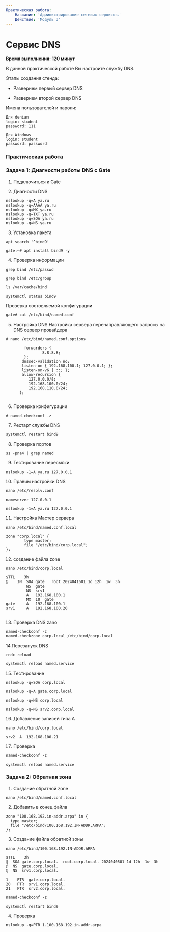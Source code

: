 ```yaml
---
Практическая работа:
    Название: 'Администрирование сетевых сервисов.'
    Действие: 'Модуль 3'
---
```

# **Сервис DNS**
**Время выполнения: 120 минут**

В данной практической работе Вы настроите службу DNS.

Этапы создания стенда:

- Развернем первый сервер DNS

- Развернем второй сервер DNS

Имена пользователей и пароли:
```
Для denian
login: student 
password: 111
```
```
Для Windows
login: student 
password: password
```
### **Практическая работа**

### **Задача 1: Диагности работы DNS с Gate**

1. Подключиться к Gate

2. Диагности DNS

```
nslookup -q=A ya.ru
nslookup -q=AAAA ya.ru
nslookup -q=MX ya.ru
nslookup -q=TXT ya.ru
nslookup -q=SOA ya.ru
nslookup -q=NS ya.ru
```


3. Установка пакета
```
apt search '^bind9'
```

```
gate:~# apt install bind9 -y
```
4. Проверка информации
```
grep bind /etc/passwd
```
```
grep bind /etc/group
```
```
ls /var/cache/bind
```
```
systemctl status bind9
```
Проверка состовляемой конфигурации
```
gate# cat /etc/bind/named.conf
```
5. Настройка DNS
Настройка сервера перенаправляющего запросы на DNS cервер провайдера

```
# nano /etc/bind/named.conf.options
```
```
        forwarders {
                8.8.8.8;
        };
       dnssec-validation no;
       listen-on { 192.168.100.1; 127.0.0.1; };
       listen-on-v6 { ::; };
       allow-recursion {
          127.0.0.0/8;
          192.168.100.0/24;
          192.168.110.0/24;
      }; 
       

```
6. Проверка конфигурации

```
# named-checkconf -z
```

7. Рестарт службы DNS

```
systemctl restart bind9
```

8. Проверка портов
```
ss -pna4 | grep named

```

9. Тестирование пересылки

```
nslookup -1=A ya.ru 127.0.0.1
```

10. Правим настройки DNS
```
nano /etc/resolv.conf
```
```
nameserver 127.0.0.1
```
```
nslookup -1=A ya.ru 127.0.0.1
```

11. Настройка Мастер сервера

```
nano /etc/bind/named.conf.local
```
```
zone "corp.local" {
        type master;
        file "/etc/bind/corp.local";
};
```

12. создание файла zone
```
nano /etc/bind/corp.local
```
```
$TTL    3h
@    IN  SOA gate   root 2024041601 1d 12h  1w  3h
         NS  gate
         NS  srv1
         A   192.168.100.1
         MX  10  gate
gate     A   192.168.100.1
srv1     A   192.168.100.20


```

13. Проверка DNS zano

```
named-checkconf -z
named-checkzone corp.local /etc/bind/corp.local
```

14.Перезапуск DNS

```
rndc reload
```
```
systemctl reload named.service
```

15. Тестирование

```
nslookup -q=SOA corp.local
```
```
nslookup -q=A gate.corp.local
```
```
nslookup -q=NS corp.local
```
```
nslookup -q=NS srv2.corp.local
```

16. Добавление записей типа A
```
nano /etc/bind/corp.local
```
```
srv2  A  192.168.100.21
```
17. Проверка
```
named-checkconf -z
```
```
systemctl reload named.service
```
### **Задача 2: Обратная зона**

1. Создание обратной zone
```
nano /etc/bind/named.conf.local
```
2. Добавить в конец файла
```
zone "100.168.192.in-addr.arpa" in {
  type master;
  file "/etc/bind/100.168.192.IN-ADDR.ARPA";
};
```
3. Создание файла обратной зоны
```
nano /etc/bind/100.168.192.IN-ADDR.ARPA
```
```
$TTL    3h
@  SOA gate.corp.local.  root.corp.local. 2024040501 1d 12h  1w  3h
@  NS  gate.corp.local.
@  NS  srv1.corp.local.

1    PTR  gate.corp.local.
20   PTR  srv1.corp.local.
21   PTR  srv2.corp.local.

```
```
named-checkconf -z

systemctl restart bind9
```
4. Проверка
```
nslookup -q=PTR 1.100.168.192.in-addr.arpa
```
